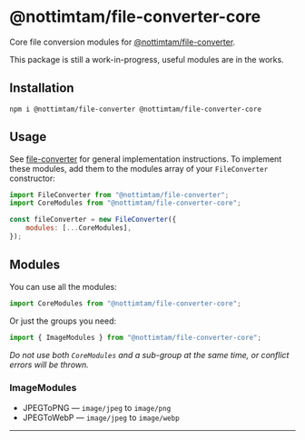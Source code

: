 # @nottimtam/file-converter-core

Core file conversion modules for [@nottimtam/file-converter](https://www.npmjs.com/package/@nottimtam/file-converter).

This package is still a work-in-progress, useful modules are in the works.

## Installation

```terminal
npm i @nottimtam/file-converter @nottimtam/file-converter-core
```

## Usage

See [file-converter](https://github.com/NotTimTam/file-converter) for general implementation instructions. To implement these modules, add them to the modules array of your `FileConverter` constructor:

```js
import FileConverter from "@nottimtam/file-converter";
import CoreModules from "@nottimtam/file-converter-core";

const fileConverter = new FileConverter({
	modules: [...CoreModules],
});
```

## Modules

You can use all the modules:

```js
import CoreModules from "@nottimtam/file-converter-core";
```

Or just the groups you need:

```js
import { ImageModules } from "@nottimtam/file-converter-core";
```

_Do not use both `CoreModules` and a sub-group at the same time, or conflict errors will be thrown._

### ImageModules

-   JPEGToPNG &mdash; `image/jpeg` to `image/png`
-   JPEGToWebP &mdash; `image/jpeg` to `image/webp`

---
